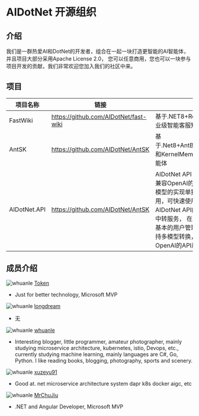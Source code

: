 # AIDotNet 开源组织

## 介绍

我们是一群热爱AI和DotNet的开发者，组合在一起一块打造更智能的AI智能体，并且项目大部分采用Apache License 2.0， 您可以任意商用，您也可以一块参与项目开发的贡献，我们非常欢迎您加入我们的社区中来。

## 项目

| 项目名称 | 链接                                  | 描述                                                         |
| -------- | ------------------------------------- | ------------------------------------------------------------ |
| FastWiki | https://github.com/AIDotNet/fast-wiki | 基于.NET8+React+LobeUI实现的企业级智能客服知识库             |
| AntSK    | https://github.com/AIDotNet/AntSK     | 基于.Net8+AntBlazor+SemanticKernel 和KernelMemory 打造的AI知识库/智能体 |
| AIDotNet.API    | https://github.com/AIDotNet/AntSK     | AIDotNet API 提供了大部分的AI模型兼容OpenAI的接口格式，并且将所有模型的实现单独成类库打包成SDK使用，可快速使用入门，也可以使用AIDotNet API的服务部署成独立的AI中转服务， 在AIDotNet API中提供了基本的用户管理和权限管理，并且支持多模型转换，以便提供给服务OpenAI的API风格。 |

## 成员介绍

![whuanle](https://avatars.githubusercontent.com/u/61819790?v=4) [Token](https://github.com/239573049)

- Just for better technology, Microsoft MVP

![whuanle](https://avatars.githubusercontent.com/u/8108685?v=4) [longdream](https://github.com/longdream)

- 无

![whuanle](https://avatars.githubusercontent.com/u/2189761?v=4) [whuanle](https://github.com/whuanle)

- Interesting blogger, little programmer, amateur photographer, mainly studying microservice architecture, kubernetes, istio, Devops, etc., currently studying machine learning, mainly languages are C#, Go, Python. I like reading books, blogging, photography, sports and scenery.

![whuanle](https://avatars.githubusercontent.com/u/26290929?v=4) [xuzeyu91](https://github.com/xuzeyu91)

- Good at. net microservice architecture system dapr k8s docker aigc, etc

![whuanle](https://avatars.githubusercontent.com/u/31230864?v=4) [MrChuJiu](https://github.com/MrChuJiu)

- .NET and Angular Developer, Microsoft MVP
